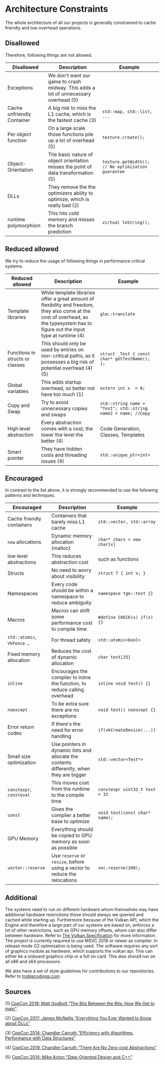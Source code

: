 # Architecture Constraints

The whole architecture of all our projects is generally constrained to cache
friendly and low overhead operations.

## Disallowed

Therefore, following things are not allowed.

| Disallowed                 | Description                                                                         | Example                                            |
| -------------------------- | ----------------------------------------------------------------------------------- | -------------------------------------------------- |
| Exceptions                 | We don't want our game to crash midway. This adds a lot of unnecessary overhead (5) |                                                    |
| Cache unfriendly Container | A big risk to miss the L1 cache, which is the fastest cache (3)                     | `std::map, std::list, ...`                         |
| Per object function        | On a large scale those functions pile up a lot of overhead (5)                      | `texture.create();`                                |
| Object-Orientation         | The basic nature of object orientation misses the point of data transformation (5)  | `texture.getWidth(); // No optimization guarantee` |
| DLLs                       | They remove the the optimizers ability to optimize, which is really bad (2)         |                                                    |
| runtime polymorphism       | This hits cold memory and misses the branch prediction                                | `virtual toString();`                              |

## Reduced allowed

We try to reduce the usage of following things in performance critical systems.

| Reduced allowed                 | Description                                                                                                                                                                         | Example                                                       |
| ------------------------------- | ----------------------------------------------------------------------------------------------------------------------------------------------------------------------------------- | ------------------------------------------------------------- |
| Template libraries              | While template libraries offer a great amount of flexibility and freedom, they also come at the cost of overhead, as the typesystem has to figure out the input type at runtime (4) | `glm::translate`                                              |
| Functions in structs or classes | This should only be used by entries on non-critical paths, as it possesses a big risk of potential overhead (4)(5)                                                                  | `struct _Test { const char* getTestName(); };`                |
| Global variables                | This adds startup overhead, so better not have too much (1)                                                                                                                         | `extern int x  = 0;`                                          |
| Copy and Swap                   | Try to avoid unnecessary copies and swaps                                                                                                                                           | `std::string name = "Test"; std::string name2 = name; //Copy` |
| High level abstraction          | Every abstraction comes with a cost, the lower the level the better (4)                                                                                                             | Code Generation, Classes, Templates                           |
| Smart pointer                   | They have hidden costs and threading issues (4)                                                                                                                                     | `std::unique_ptr<int>`                                        |

## Encouraged

In contrast to the list above, it is strongly recommended to use the following patterns and techniques.

| Encouraged                   | Description                                                                               | Example                        |
| ---------------------------- | ----------------------------------------------------------------------------------------- | ------------------------------ |
| Cache friendly containers    | Containers that barely miss L1 cache                                                      | `std::vector, std::array`      |
| `new` allocations            | Dynamic memory allocation (malloc)                                                        | `char* chars = new char[x]`    |
| low level abstractions       | This reduces abstraction cost                                                             | such as functions              |
| Structs                      | No need to worry about visibility                                                         | `struct T { int x; }`          |
| Namespaces                   | Every code should be within a namespace to reduce ambiguity                               | `namespace tge::test {}`       |
| Macros                       | Macros can shift some performance cost to compile time                                    | `#define CHECK(x) if(x) {}`    |
| `std::atomic`, `VkFence` ... | For thread safety                                                                         | `std::atomic<bool>`            |
| Fixed memory allocation      | Reduces the cost of dynamic allocation                                                    | `char test[25]`                |
| `inline`                     | Encourages the compiler to inline the function, to reduce calling overhead                | `inline void test() {}`        |
| `noexcept`                   | To be extra sure there are no exceptions                                                  | `void test() noexcept {}`      |
| Error return codes           | If there's the need for error handling                                                    | `if(vkCreateDevice(...))`      |
| Small size optimization      | Use pointers in dynamic lists and allocate the contents differently, when they are bigger | `std::vector<Test*>`           |
| `constexpr`, `consteval`     | This moves cost from the runtime to the compile time                                      | `constexpr uint32_t test = 32` |
| `const`                      | Gives the compiler a better base to optimize                                              | `void test(const char* name);` |
| GPU Memory                   | Everything should be copied to GPU memory as soon as possible                             |                                |
| `vector::reserve`            | Use `reserve` or `resize`, before using a vector to reduce the relocations                | `vec.reserve(200);`            |

## Additional

The systems need to run on different hardware whom themselves may have additional
hardware restrictions those should always we queried and cached while starting up.
Furthermore because of the Vulkan API, which the Engine and therefore a large part
of our systems are based on, enforces a lot of other restrictions, such as GPU
memory offsets, whom can also differ between hardware. Refer to
[The Vulkan Specification](https://www.khronos.org/registry/vulkan/specs/1.2-extensions/pdf/vkspec.pdf)
for more information. The project is currently required to use MSVC 2019 or newer as compiler. In release mode O2 optimization is being used. The software requires any sort of graphics module as hardware, which supports the vulkan api. This can either be a onboard graphics chip or a full on card. This also should run on all x86 and x64 processors.  

We also have a set of style guidelines for contributions to our repositories.
Refer to [troblecodings.com](https://troblecodings.com/contribution.html)

## Sources

(1) [CppCon 2018: Matt Godbolt “The Bits Between the Bits: How We Get to main"](https://www.youtube.com/watch?v=dOfucXtyEsU)

(2) [CppCon 2017: James McNellis “Everything You Ever Wanted to Know about DLLs”](https://www.youtube.com/watch?v=JPQWQfDhICA)

(3) [CppCon 2014: Chandler Carruth "Efficiency with Algorithms, Performance with Data Structures"](https://www.youtube.com/watch?v=fHNmRkzxHWs)

(4) [CppCon 2019: Chandler Carruth “There Are No Zero-cost Abstractions”](https://www.youtube.com/watch?v=rHIkrotSwcc)

(5) [CppCon 2014: Mike Acton "Data-Oriented Design and C++"](https://www.youtube.com/watch?v=rX0ItVEVjHc)
